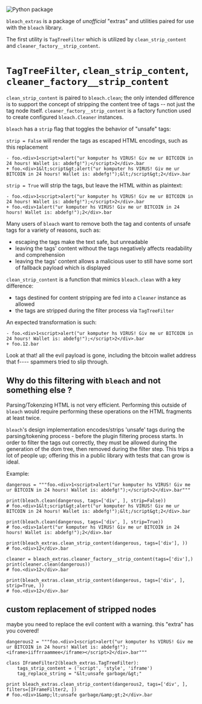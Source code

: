 ![Python package](https://github.com/jvanasco/bleach_extras/workflows/Python%20package/badge.svg)

`bleach_extras` is a package of *unofficial* "extras" and utilities paired for use with the `bleach` library.

The first utility is `TagTreeFilter` which is utilized by `clean_strip_content` and `cleaner_factory__strip_content`.

# `TagTreeFilter`, `clean_strip_content`, `cleaner_factory__strip_content`

`clean_strip_content` is paired to `bleach.clean`; the only intended difference
is to support the concept of stripping the content tree of tags -- not just the
tag node itself.  `cleaner_factory__strip_content` is a factory function used to create
configured `bleach.Cleaner` instances.

`bleach` has a `strip` flag that toggles the behavior of "unsafe" tags:

`strip = False` will render the tags as escaped HTML encodings, such as this replacement

	- foo.<div>1<script>alert("ur komputer hs VIRUS! Giv me ur BITCOIN in 24 hours! Wallet is: abdefg!");</script>2</div>.bar
	+ foo.<div>1&lt;script&gt;alert("ur komputer hs VIRUS! Giv me ur BITCOIN in 24 hours! Wallet is: abdefg!");&lt;/script&gt;2</div>.bar
	
`strip = True` will strip the tags, but leave the HTML within as plaintext:

	- foo.<div>1<script>alert("ur komputer hs VIRUS! Giv me ur BITCOIN in 24 hours! Wallet is: abdefg!");</script>2</div>.bar
	+ foo.<div>1alert("ur komputer hs VIRUS! Giv me ur BITCOIN in 24 hours! Wallet is: abdefg!");2</div>.bar

Many users of `bleach` want to remove both the tag and contents of unsafe tags for a variety of reasons, such as:

* escaping the tags make the text safe, but unreadable
* leaving the tags' content without the tags negatively affects readability and comprehension
* leaving the tags' content allows a malicious user to still have some sort of fallback payload which is displayed

`clean_strip_content` is a function that mimics `bleach.clean` with a key difference:

* tags destined for content stripping are fed into a `Cleaner` instance as allowed
* the tags are stripped during the filter process via `TagTreeFilter`

An expected transformation is such:

	- foo.<div>1<script>alert("ur komputer hs VIRUS! Giv me ur BITCOIN in 24 hours! Wallet is: abdefg!");</script>2</div>.bar
	+ foo.12.bar

Look at that! all the evil payload is gone, including the bitcoin wallet address that f---- spammers tried to slip through.

## Why do this filtering with `bleach` and not something else ?

Parsing/Tokenzing HTML is not very efficient. Performing this outside of `bleach` would require performing these operations on the HTML fragments at least twice.

`bleach`'s design implementation encodes/strips 'unsafe' tags during the parsing/tokening process - before the plugin filtering process starts. In order to filter the tags out correctly, they must be allowed during the generation of the dom tree, then removed during the filter step. This trips a lot of people up; offering this in a public library with tests that can grow is ideal.


Example:

	dangerous = """foo.<div>1<script>alert("ur komputer hs VIRUS! Giv me ur BITCOIN in 24 hours! Wallet is: abdefg!");</script>2</div>.bar"""

	print(bleach.clean(dangerous, tags=['div', ], strip=False))
	# foo.<div>1&lt;script&gt;alert("ur komputer hs VIRUS! Giv me ur BITCOIN in 24 hours! Wallet is: abdefg!");&lt;/script&gt;2</div>.bar

	print(bleach.clean(dangerous, tags=['div', ], strip=True))
	# foo.<div>1alert("ur komputer hs VIRUS! Giv me ur BITCOIN in 24 hours! Wallet is: abdefg!");2</div>.bar

	print(bleach_extras.clean_strip_content(dangerous, tags=['div'], ))
	# foo.<div>12</div>.bar

	cleaner = bleach_extras.cleaner_factory__strip_content(tags=['div'],)
	print(cleaner.clean(dangerous))
	# foo.<div>12</div>.bar

	print(bleach_extras.clean_strip_content(dangerous, tags=['div', ], strip=True, ))
	# foo.<div>12</div>.bar

## custom replacement of stripped nodes

maybe you need to replace the evil content with a warning. this "extra" has you covered!

	dangerous2 = """foo.<div>1<script>alert("ur komputer hs VIRUS! Giv me ur BITCOIN in 24 hours! Wallet is: abdefg!");<iframe>iiffrraammee</iframe></script>2</div>.bar"""

	class IFrameFilter2(bleach_extras.TagTreeFilter):
		tags_strip_content = ('script', 'style', 'iframe')
		tag_replace_string = "&lt;unsafe garbage/&gt;"

	print bleach_extras.clean_strip_content(dangerous2, tags=['div', ], filters=[IFrameFilter2, ])
	# foo.<div>1&amp;lt;unsafe garbage/&amp;gt;2</div>.bar


